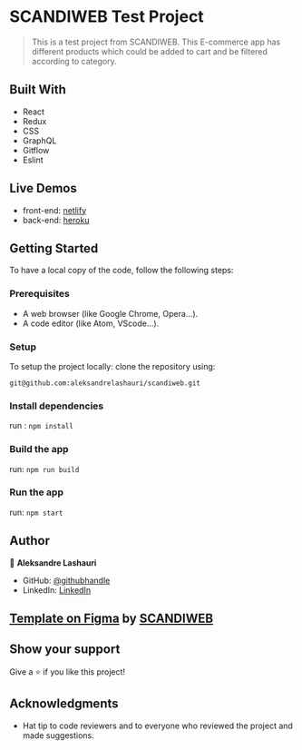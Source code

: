 # SCANDIWEB Test Project

> This is a test project from SCANDIWEB.
> This E-commerce app has different products which could be added to cart and be filtered according to category.

## Built With

- React
- Redux
- CSS
- GraphQL
- Gitflow
- Eslint

## Live Demos

- front-end: [netlify](https://scandicopy.netlify.app/)
- back-end: [heroku](https://graphqlshoping.herokuapp.com/)

## Getting Started

To have a local copy of the code, follow the following steps:

### Prerequisites

- A web browser (like Google Chrome, Opera...).
- A code editor (like Atom, VScode...).

### Setup

To setup the project locally: clone the repository using:

```
git@github.com:aleksandrelashauri/scandiweb.git
```

### Install dependencies

run : `npm install`

### Build the app

run: `npm run build`

### Run the app

run: `npm start`

## Author

👤 **Aleksandre Lashauri**

- GitHub: [@githubhandle](https://github.com/aleksandrelashauri)
- LinkedIn: [LinkedIn](https://www.linkedin.com/in/aleksandre-lashauri-a937a023b/)

## [Template on Figma](<https://www.figma.com/file/MSyCAqVy1UgNap0pvqH6H3/Junior-Frontend-Test-Designs-(Public)>) by [SCANDIWEB](https://scandiweb.com)

## Show your support

Give a ⭐️ if you like this project!

## Acknowledgments

- Hat tip to code reviewers and to everyone who reviewed the project and made suggestions.
